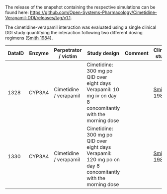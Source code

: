The release of the snapshot containing the respective simulations can be found here:
https://github.com/Open-Systems-Pharmacology/Cimetidine-Verapamil-DDI/releases/tag/v1.1.

The cimetidine-verapamil interaction was evaluated using a single clinical DDI study quantifying the interaction following two different dosing regimens ([Smith 1984](#4-references)).



| DataID | Enzyme | Perpetrator / victim       | Study design                                                 | Comment                                                      | Clinical study                        |
| ------ | ------ | -------------------------- | ------------------------------------------------------------ | ------------------------------------------------------------ | ------------------------------------- |
| 1328    | CYP3A4 | Cimetidine / verapamil | Cimetidine: 300 mg po QID over eight days<br />Verapamil: 10 mg iv on day 8 concomitantly with the morning dose |                                                              | [Smith 1984](#4-references)          |
| 1330    | CYP3A4 | Cimetidine / verapamil | Cimetidine: 300 mg po QID over eight days<br />Verapamil: 120 mg po on day 8 concomitantly with the morning dose |                                                              | [Smith 1984](#4-references)          |

